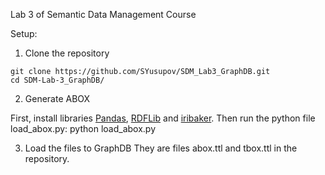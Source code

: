 Lab 3 of Semantic Data Management Course

Setup:
1. Clone the repository 
```
git clone https://github.com/SYusupov/SDM_Lab3_GraphDB.git
cd SDM-Lab-3_GraphDB/
```
2. Generate ABOX

First, install libraries [Pandas]([url](https://pandas.pydata.org/docs/getting_started/install.html)), [RDFLib]([url](https://rdflib.readthedocs.io/en/stable/gettingstarted.html)) and [iribaker]([url](https://pypi.org/project/iribaker/)). Then run the python file load_abox.py:
python load_abox.py


3. Load the files to GraphDB
They are files abox.ttl and tbox.ttl in the repository.
